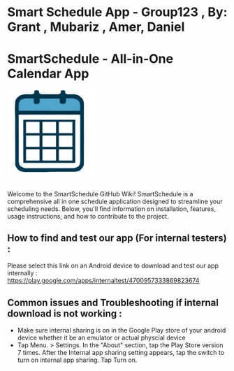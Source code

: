 # Smart Schedule App - Group123 , By: Grant , Mubariz , Amer, Daniel

# SmartSchedule - All-in-One Calendar App
<img src="https://github.com/GrantHouch/Group123/blob/main/images/Calender_Logo_Refined.png" alt="Calendar Logo" width="200"/>

Welcome to the SmartSchedule GitHub Wiki! SmartSchedule is a comprehensive all in one schedule application designed to streamline your scheduling needs. Below, you'll find information on installation, features, usage instructions, and how to contribute to the project.


## How to find and test our app (For internal testers) : 
Please select this link on an Android device to download and test our app internally : 
https://play.google.com/apps/internaltest/4700957333869823674

## Common issues and Troubleshooting if internal download is not working : 
 - Make sure internal sharing is on in the Google Play store of your android device whether it be an emulator or actual physcial device
 -  Tap Menu. > Settings. In the "About" section, tap the Play Store version 7 times. After the Internal app sharing setting appears, tap the switch to turn on internal app sharing. Tap Turn on.
   
